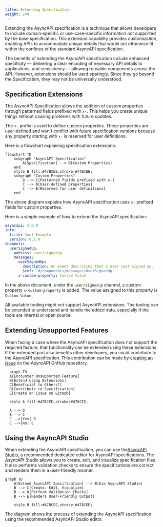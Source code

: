 ```yaml
---
title: Extending Specification
weight: 240
---
```


Extending the AsyncAPI specification is a technique that allows developers to include domain-specific or use-case-specific information not supported by the base specification. This extension capability provides customization, enabling APIs to accommodate unique details that would not otherwise fit within the confines of the standard AsyncAPI specification.

The benefits of extending the AsyncAPI specification include enhanced specificity — delivering a clear encoding of necessary API details to applications, and consistency — allowing reusable components across the API. However, extensions should be used sparingly. Since they go beyond the Specification, they may not be universally understood.

## Specification Extensions

The AsyncAPI Specification allows the addition of custom properties through patterned fields prefixed with `x-`. This helps you create unique things without causing problems with future updates.

The `x-` prefix is used to define custom properties. These properties are user-defined and won't conflict with future specification versions because any property starting with `x-` is reserved for user definitions.

Here is a flowchart explaining specification extensions:

```mermaid
flowchart TD
    subgraph "AsyncAPI Specification"
        A[Specification] --> B[Custom Properties]
    end
    style B fill:#47BCEE,stroke:#47BCEE;
    subgraph "Custom Properties" 
        B --> C[Patterned fields prefixed with x-]
        C --> D[User-defined properties]
        C --> E[Reserved for user definitions]
    end
```

The above diagram explains how AsyncAPI specification uses `x-` prefixed fields for custom properties.

Here is a simple example of how to extend the AsyncAPI specification:

```yml
asyncapi: 3.0.0
info:
  title: Cool Example
  version: 0.1.0
channels:
  userSignedUp:
    address: user/signedup
    messages:
      userSignedUp:
        description: An event describing that a user just signed up.
        $ref: '#/components/messages/UserSignedUp'
      x-custom-property: Custom Value        
```

In the above document, under the `user/signedup` channel, a custom property `x-custom-property` is added. The value assigned to this property is `Custom Value`.

<Remember>
All available tooling might not support AsyncAPI extensions. The tooling can be extended to understand and handle the added data, especially if the tools are internal or open source.
</Remember>

## Extending Unsupported Features

When facing a case where the AsyncAPI specification does not support the required feature, that functionality can be extended using these extensions. If the extended part also benefits other developers, you could contribute to the AsyncAPI specification. This contribution can be made by [creating an issue](https://github.com/asyncapi/website/issues/new?assignees=alequetzalli+-&labels=%F0%9F%93%91+docs&projects=&template=docs.yml&title=%5B%F0%9F%93%91+Docs%5D%3A+) on the AsyncAPI GitHub repository.

```mermaid
  graph TD
  A[Encounter Unsupported Feature]
  B[Extend using Extensions]
  C[Beneficial to Others?]
  D[Contribute to Specification]
  E[Create an issue on GitHub]

  style A fill:#47BCEE,stroke:#47BCEE;

  A --> B
  B --> C
  C -->|Yes| D
  C -->|No| E
```

## Using the AsyncAPI Studio

When extending the AsyncAPI specification, you can use the[AsyncAPI Studio](https://studio.asyncapi.com/), a recommended dedicated editor for AsyncAPI specifications. The AsyncAPI Studio allows you to create, edit, and visualize specification files. It also performs validation checks to ensure the specifications are correct and renders them in a user-friendly manner.

```mermaid
graph TD
    A[Extend AsyncAPI Specification] --> B[Use AsyncAPI Studio]
    B --> C[Create, Edit, Visualize]
    B --> D[Perform Validation Checks]
    B --> E[Renders User-Friendly Output]

    style B fill:#47BCEE,stroke:#47BCEE;
```

 The diagram shows the process of extending the AsyncAPI specification using the recommended AsyncAPI Studio editor.
